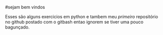 #sejam bem vindos 

Esses são alguns exercicios em python e tambem meu *primeiro* repositório no github postado com o gitbash entao ignorem se tiver uma pouco bagunçado.